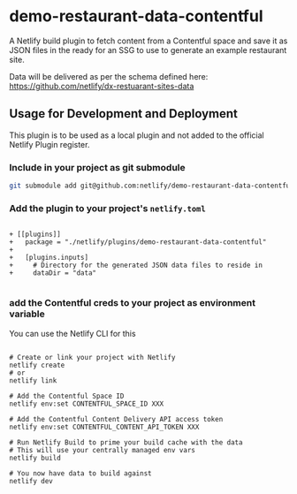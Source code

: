  # demo-restaurant-data-contentful

 A Netlify build plugin to fetch content from a Contentful space and save it as JSON files in the ready for an SSG to use to generate an example restaurant site.

 Data will be delivered as per the schema defined here: https://github.com/netlify/dx-restuarant-sites-data


 ## Usage for Development and Deployment

This plugin is to be used as a local plugin and not added to the official Netlify Plugin register.

### Include in your project as git submodule

```bash
git submodule add git@github.com:netlify/demo-restaurant-data-contentful netlify/plugins/demo-restaurant-data-contentful
```


### Add the plugin to your project's `netlify.toml`

```toml-diff

+ [[plugins]]
+   package = "./netlify/plugins/demo-restaurant-data-contentful"
+ 
+   [plugins.inputs]
+     # Directory for the generated JSON data files to reside in
+     dataDir = "data"


```


### add the Contentful creds to your project as environment variable

You can use the Netlify CLI for this

```

# Create or link your project with Netlify
netlify create
# or
netlify link

# Add the Contentful Space ID
netlify env:set CONTENTFUL_SPACE_ID XXX

# Add the Contentful Content Delivery API access token
netlify env:set CONTENTFUL_CONTENT_API_TOKEN XXX

# Run Netlify Build to prime your build cache with the data 
# This will use your centrally managed env vars
netlify build

# You now have data to build against
netlify dev
```

